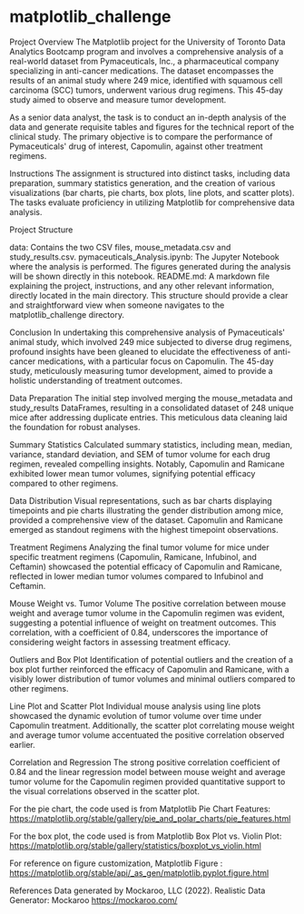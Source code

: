 # matplotlib_challenge
Project Overview
The Matplotlib project for the University of Toronto Data Analytics Bootcamp program and involves a comprehensive analysis of a real-world dataset from Pymaceuticals, Inc., a pharmaceutical company specializing in anti-cancer medications. The dataset encompasses the results of an animal study where 249 mice, identified with squamous cell carcinoma (SCC) tumors, underwent various drug regimens. This 45-day study aimed to observe and measure tumor development.

As a senior data analyst, the task is to conduct an in-depth analysis of the data and generate requisite tables and figures for the technical report of the clinical study. The primary objective is to compare the performance of Pymaceuticals' drug of interest, Capomulin, against other treatment regimens.

Instructions
The assignment is structured into distinct tasks, including data preparation, summary statistics generation, and the creation of various visualizations (bar charts, pie charts, box plots, line plots, and scatter plots). The tasks evaluate proficiency in utilizing Matplotlib for comprehensive data analysis.


Project Structure

data: Contains the two CSV files, mouse_metadata.csv and study_results.csv.
pymaceuticals_Analysis.ipynb: The Jupyter Notebook where the analysis is performed. The figures generated during the analysis will be shown directly in this notebook.
README.md: A markdown file explaining the project, instructions, and any other relevant information, directly located in the main directory.
This structure should provide a clear and straightforward view when someone navigates to the matplotlib_challenge directory.

Conclusion
In undertaking this comprehensive analysis of Pymaceuticals' animal study, which involved 249 mice subjected to diverse drug regimens, profound insights have been gleaned to elucidate the effectiveness of anti-cancer medications, with a particular focus on Capomulin. The 45-day study, meticulously measuring tumor development, aimed to provide a holistic understanding of treatment outcomes.

Data Preparation
The initial step involved merging the mouse_metadata and study_results DataFrames, resulting in a consolidated dataset of 248 unique mice after addressing duplicate entries. This meticulous data cleaning laid the foundation for robust analyses.

Summary Statistics
Calculated summary statistics, including mean, median, variance, standard deviation, and SEM of tumor volume for each drug regimen, revealed compelling insights. Notably, Capomulin and Ramicane exhibited lower mean tumor volumes, signifying potential efficacy compared to other regimens.

Data Distribution
Visual representations, such as bar charts displaying timepoints and pie charts illustrating the gender distribution among mice, provided a comprehensive view of the dataset. Capomulin and Ramicane emerged as standout regimens with the highest timepoint observations.

Treatment Regimens
Analyzing the final tumor volume for mice under specific treatment regimens (Capomulin, Ramicane, Infubinol, and Ceftamin) showcased the potential efficacy of Capomulin and Ramicane, reflected in lower median tumor volumes compared to Infubinol and Ceftamin.

Mouse Weight vs. Tumor Volume
The positive correlation between mouse weight and average tumor volume in the Capomulin regimen was evident, suggesting a potential influence of weight on treatment outcomes. This correlation, with a coefficient of 0.84, underscores the importance of considering weight factors in assessing treatment efficacy.

Outliers and Box Plot
Identification of potential outliers and the creation of a box plot further reinforced the efficacy of Capomulin and Ramicane, with a visibly lower distribution of tumor volumes and minimal outliers compared to other regimens.

Line Plot and Scatter Plot
Individual mouse analysis using line plots showcased the dynamic evolution of tumor volume over time under Capomulin treatment. Additionally, the scatter plot correlating mouse weight and average tumor volume accentuated the positive correlation observed earlier.

Correlation and Regression
The strong positive correlation coefficient of 0.84 and the linear regression model between mouse weight and average tumor volume for the Capomulin regimen provided quantitative support to the visual correlations observed in the scatter plot.

For the pie chart, the code used is from Matplotlib Pie Chart Features: https://matplotlib.org/stable/gallery/pie_and_polar_charts/pie_features.html

For the box plot, the code used is from Matplotlib Box Plot vs. Violin Plot: https://matplotlib.org/stable/gallery/statistics/boxplot_vs_violin.html

For reference on figure customization, Matplotlib Figure : https://matplotlib.org/stable/api/_as_gen/matplotlib.pyplot.figure.html

References
Data generated by Mockaroo, LLC (2022). Realistic Data Generator: Mockaroo https://mockaroo.com/
